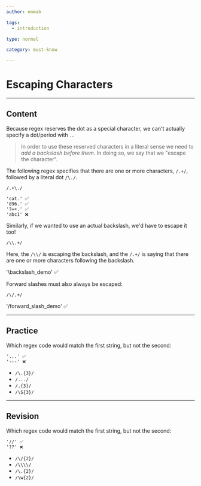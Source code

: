 ```yaml
---
author: emmab

tags:
  - introduction

type: normal

category: must-know

---
```

# Escaping Characters

---
## Content

Because regex reserves the dot as a special character, we can't actually specify a dot/period with `.`.

> In order to use these reserved characters in a literal sense we need to *add a backslash before them*. In doing so, we say that we "escape the character".

The following regex specifies that there are one or more characters, `/.+/`, followed by a literal dot `/\./`.

`/.+\./`

```
'cat.' ✅	
'896.' ✅
'?=+.' ✅
'abc1' ❌
```

Similarly, if we wanted to use an actual backslash, we'd have to escape it too!

`/\\.+/`

Here, the `/\\/` is escaping the backslash, and the `/.+/` is saying that there are one or more characters following the backslash.

'\backslash_demo' ✅

Forward slashes must also always be escaped:

`/\/.+/`

'/forward_slash_demo' ✅

---
## Practice

Which regex code would match the first string, but not the second:

```
'...' ✅
'---' ❌
```

* `/\.{3}/`
* `/.../`
* `/.{3}/`
* `/\S{3}/`

---
## Revision

Which regex code would match the first string, but not the second:

```
'//' ✅
'??' ❌
```

* `/\/{2}/`
* `/\\\\/`
* `/\.{2}/`
* `/\w{2}/`